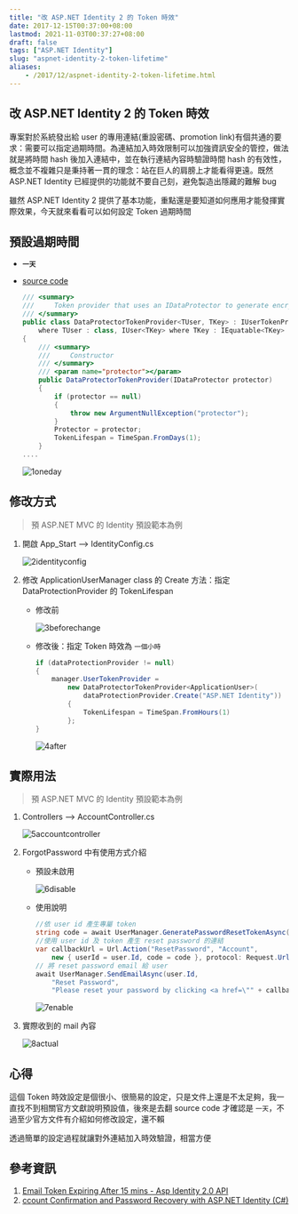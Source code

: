 ```yaml
---
title: "改 ASP.NET Identity 2 的 Token 時效"
date: 2017-12-15T00:37:00+08:00
lastmod: 2021-11-03T00:37:27+08:00
draft: false
tags: ["ASP.NET Identity"]
slug: "aspnet-identity-2-token-lifetime"
aliases:
    - /2017/12/aspnet-identity-2-token-lifetime.html
---
```

## 改 ASP.NET Identity 2 的 Token 時效

專案對於系統發出給 user 的專用連結(重設密碼、promotion link)有個共通的要求：需要可以指定過期時間。為連結加入時效限制可以加強資訊安全的管控，做法就是將時間 hash 後加入連結中，並在執行連結內容時驗證時間 hash 的有效性，概念並不複雜只是秉持著一貫的理念：站在巨人的肩膀上才能看得更遠。既然 ASP.NET Identity 已經提供的功能就不要自己刻，避免製造出隱藏的難解 bug

雖然 ASP.NET Identity 2 提供了基本功能，重點還是要知道如何應用才能發揮實際效果，今天就來看看可以如何設定 Token 過期時間

## 預設過期時間

* **`一天`**
* [source code](https://github.com/aspnet/AspNetIdentity/blob/9c48993a446288032f9824633e6dae81257da06e/src/Microsoft.AspNet.Identity.Owin/DataProtectorTokenProvider.cs)

    ```cs
    /// <summary>
    ///     Token provider that uses an IDataProtector to generate encrypted tokens based off of the security stamp
    /// </summary>
    public class DataProtectorTokenProvider<TUser, TKey> : IUserTokenProvider<TUser, TKey>
        where TUser : class, IUser<TKey> where TKey : IEquatable<TKey>
    {
        /// <summary>
        ///     Constructor
        /// </summary>
        /// <param name="protector"></param>
        public DataProtectorTokenProvider(IDataProtector protector)
        {
            if (protector == null)
            {
                throw new ArgumentNullException("protector");
            }
            Protector = protector;
            TokenLifespan = TimeSpan.FromDays(1);
        }
    ....
    ```

    ![1oneday](https://user-images.githubusercontent.com/3851540/34002943-f3228c8c-e12e-11e7-9343-2ea3abff77d4.png)

## 修改方式

> 預 ASP.NET MVC 的 Identity 預設範本為例

1. 開啟 App_Start --> IdentityConfig.cs

    ![2identityconfig](https://user-images.githubusercontent.com/3851540/34002944-f351739e-e12e-11e7-950a-3131a4b97c38.png)

2. 修改 ApplicationUserManager class 的 Create 方法：指定 DataProtectionProvider 的 TokenLifespan
    * 修改前

        ![3beforechange](https://user-images.githubusercontent.com/3851540/34002946-f37d43b6-e12e-11e7-851d-c080af6e89c2.png)

    * 修改後：指定 Token 時效為 `一個小時`

        ```cs
        if (dataProtectionProvider != null)
        {
            manager.UserTokenProvider =
                new DataProtectorTokenProvider<ApplicationUser>(
                    dataProtectionProvider.Create("ASP.NET Identity"))
                {
                    TokenLifespan = TimeSpan.FromHours(1)
                };
        }
        ```

        ![4after](https://user-images.githubusercontent.com/3851540/34002947-f3a89cdc-e12e-11e7-8b1e-d1ae55b2654c.png)

## 實際用法

> 預 ASP.NET MVC 的 Identity 預設範本為例

1. Controllers --> AccountController.cs

    ![5accountcontroller](https://user-images.githubusercontent.com/3851540/34002949-f3d5674e-e12e-11e7-9341-067731370b81.png)

2. ForgotPassword 中有使用方式介紹
    * 預設未啟用

        ![6disable](https://user-images.githubusercontent.com/3851540/34002950-f3ffa93c-e12e-11e7-9862-e14dce903ba9.png)

    * 使用說明

        ```cs
        //依 user id 產生專屬 token
        string code = await UserManager.GeneratePasswordResetTokenAsync(user.Id);
        //使用 user id 及 token 產生 reset password 的連結
        var callbackUrl = Url.Action("ResetPassword", "Account", 
            new { userId = user.Id, code = code }, protocol: Request.Url.Scheme); 
        // 將 reset password email 給 user
        await UserManager.SendEmailAsync(user.Id, 
            "Reset Password", 
            "Please reset your password by clicking <a href=\"" + callbackUrl + "\">here</a>");
        ```

        ![7enable](https://user-images.githubusercontent.com/3851540/34002951-f42decca-e12e-11e7-8675-25d033135eb8.png)

3. 實際收到的 mail 內容

    ![8actual](https://user-images.githubusercontent.com/3851540/34002953-f45a72d6-e12e-11e7-9f82-bf17b2c9624a.png)

## 心得

這個 Token 時效設定是個很小、很簡易的設定，只是文件上還是不太足夠，我一直找不到相關官方文獻說明預設值，後來是去翻 source code 才確認是 `一天`，不過至少官方文件有介紹如何修改設定，還不賴

透過簡單的設定過程就讓對外連結加入時效驗證，相當方便

## 參考資訊

1. [Email Token Expiring After 15 mins - Asp Identity 2.0 API](https://stackoverflow.com/questions/27152612/email-token-expiring-after-15-mins-asp-identity-2-0-api)
2. [ccount Confirmation and Password Recovery with ASP.NET Identity (C#)](https://docs.microsoft.com/en-us/aspnet/identity/overview/features-api/account-confirmation-and-password-recovery-with-aspnet-identity?WT.mc_id=DOP-MVP-5002594)
